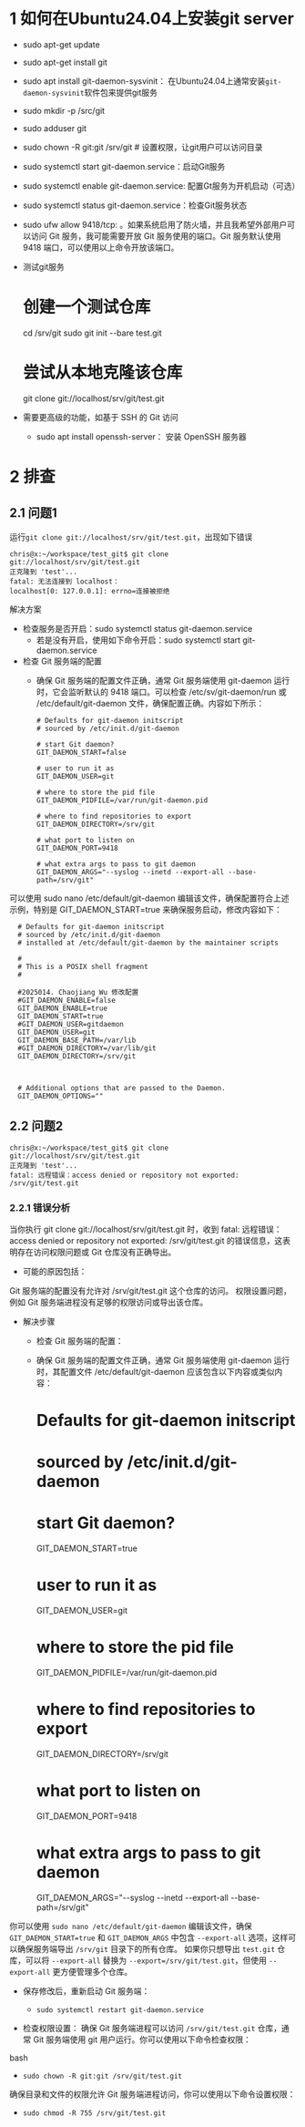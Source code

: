 # 1 如何在Ubuntu24.04上安装git server

- sudo apt-get update

- sudo apt-get install git
- sudo apt install git-daemon-sysvinit： 在Ubuntu24.04上通常安装`git-daemon-sysvinit`软件包来提供git服务

- sudo mkdir -p /src/git
- sudo adduser git
- sudo chown -R git:git /srv/git # 设置权限，让git用户可以访问目录

- sudo systemctl start git-daemon.service：启动Git服务

- sudo systemctl enable git-daemon.service: 配置Gt服务为开机启动（可选）

- sudo systemctl status git-daemon.service：检查Git服务状态

- sudo ufw allow 9418/tcp: 。如果系统启用了防火墙，并且我希望外部用户可以访问 Git 服务，我可能需要开放 Git 服务使用的端口。Git 服务默认使用 9418 端口，可以使用以上命令开放该端口。

- 测试git服务
  
    # 创建一个测试仓库
    cd /srv/git
    sudo git init --bare test.git

    # 尝试从本地克隆该仓库
    git clone git://localhost/srv/git/test.git

- 需要更高级的功能，如基于 SSH 的 Git 访问
  - sudo apt install openssh-server： 安装 OpenSSH 服务器

# 2 排查

## 2.1 问题1
运行`git clone git://localhost/srv/git/test.git`，出现如下错误

    chris@x:~/workspace/test_git$ git clone git://localhost/srv/git/test.git
    正克隆到 'test'...
    fatal: 无法连接到 localhost：
    localhost[0: 127.0.0.1]: errno=连接被拒绝

解决方案

- 检查服务是否开启：sudo systemctl status git-daemon.service
  - 若是没有开启，使用如下命令开启：sudo systemctl start git-daemon.service
- 检查 Git 服务端的配置
  - 确保 Git 服务端的配置文件正确，通常 Git 服务端使用 git-daemon 运行时，它会监听默认的 9418 端口。可以检查 /etc/sv/git-daemon/run 或 /etc/default/git-daemon 文件，确保配置正确。内容如下所示：


        # Defaults for git-daemon initscript
        # sourced by /etc/init.d/git-daemon

        # start Git daemon?
        GIT_DAEMON_START=false

        # user to run it as
        GIT_DAEMON_USER=git

        # where to store the pid file
        GIT_DAEMON_PIDFILE=/var/run/git-daemon.pid

        # where to find repositories to export
        GIT_DAEMON_DIRECTORY=/srv/git

        # what port to listen on
        GIT_DAEMON_PORT=9418

        # what extra args to pass to git daemon
        GIT_DAEMON_ARGS="--syslog --inetd --export-all --base-path=/srv/git"

可以使用 sudo nano /etc/default/git-daemon 编辑该文件，确保配置符合上述示例，特别是 GIT_DAEMON_START=true 来确保服务启动，修改内容如下：

      # Defaults for git-daemon initscript
      # sourced by /etc/init.d/git-daemon
      # installed at /etc/default/git-daemon by the maintainer scripts

      #
      # This is a POSIX shell fragment
      #

      #2025014. Chaojiang Wu 修改配置
      #GIT_DAEMON_ENABLE=false
      GIT_DAEMON_ENABLE=true
      GIT_DAEMON_START=true
      #GIT_DAEMON_USER=gitdaemon
      GIT_DAEMON_USER=git
      GIT_DAEMON_BASE_PATH=/var/lib
      #GIT_DAEMON_DIRECTORY=/var/lib/git
      GIT_DAEMON_DIRECTORY=/srv/git



      # Additional options that are passed to the Daemon.
      GIT_DAEMON_OPTIONS=""

## 2.2 问题2

    chris@x:~/workspace/test_git$ git clone git://localhost/srv/git/test.git
    正克隆到 'test'...
    fatal: 远程错误：access denied or repository not exported: /srv/git/test.git


### 2.2.1 错误分析

当你执行 git clone git://localhost/srv/git/test.git 时，收到 fatal: 远程错误：access denied or repository not exported: /srv/git/test.git 的错误信息，这表明存在访问权限问题或 Git 仓库没有正确导出。

- 可能的原因包括：

Git 服务端的配置没有允许对 /srv/git/test.git 这个仓库的访问。
权限设置问题，例如 Git 服务端进程没有足够的权限访问或导出该仓库。
- 解决步骤
  - 检查 Git 服务端的配置：
  - 确保 Git 服务端的配置文件正确，通常 Git 服务端使用 git-daemon 运行时，其配置文件 /etc/default/git-daemon 应该包含以下内容或类似内容：


      # Defaults for git-daemon initscript
      # sourced by /etc/init.d/git-daemon

      # start Git daemon?
      GIT_DAEMON_START=true

      # user to run it as
      GIT_DAEMON_USER=git

      # where to store the pid file
      GIT_DAEMON_PIDFILE=/var/run/git-daemon.pid

      # where to find repositories to export
      GIT_DAEMON_DIRECTORY=/srv/git

      # what port to listen on
      GIT_DAEMON_PORT=9418

      # what extra args to pass to git daemon
      GIT_DAEMON_ARGS="--syslog --inetd --export-all --base-path=/srv/git"

你可以使用 `sudo nano /etc/default/git-daemon` 编辑该文件，确保 `GIT_DAEMON_START=true` 和 `GIT_DAEMON_ARGS` 中包含 `--export-all` 选项，这样可以确保服务端导出 `/srv/git` 目录下的所有仓库。
如果你只想导出 `test.git` 仓库，可以将 `--export-all` 替换为 `--export=/srv/git/test.git`，但使用 `--export-all` 更方便管理多个仓库。
- 保存修改后，重新启动 Git 服务端：

  - `sudo systemctl restart git-daemon.service`

- 检查权限设置：
确保 Git 服务端进程可以访问 `/srv/git/test.git` 仓库，通常 Git 服务端使用 git 用户运行。你可以使用以下命令检查权限：

bash
  - `sudo chown -R git:git /srv/git/test.git`

确保目录和文件的权限允许 Git 服务端进程访问，你可以使用以下命令设置权限：

  - `sudo chmod -R 755 /srv/git/test.git`
